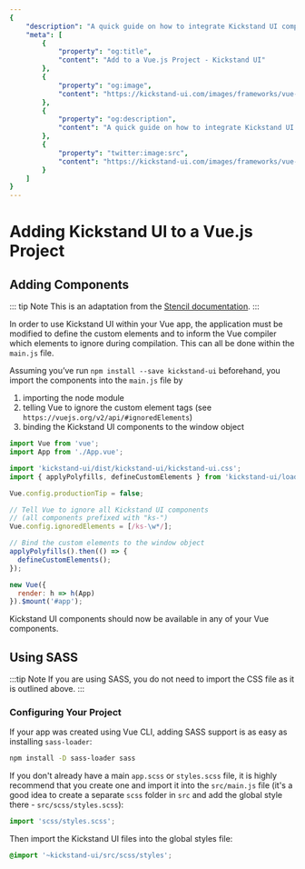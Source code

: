 ```yaml
---
{
    "description": "A quick guide on how to integrate Kickstand UI components into your Vue.js application.",
    "meta": [
        {
            "property": "og:title",
            "content": "Add to a Vue.js Project - Kickstand UI"
        },
        {
            "property": "og:image",
            "content": "https://kickstand-ui.com/images/frameworks/vue-and-kickstand.png"
        },
        {
            "property": "og:description",
            "content": "A quick guide on how to integrate Kickstand UI components into your Vue.js application."
        },
        {
            "property": "twitter:image:src",
            "content": "https://kickstand-ui.com/images/frameworks/vue-and-kickstand.png"
        }
    ]
}
---
```


# Adding Kickstand UI to a Vue.js Project

## Adding Components

::: tip Note
This is an adaptation from the [Stencil documentation](https://stenciljs.com/docs/vue).
:::

In order to use Kickstand UI within your Vue app, the application must be modified to define the custom elements and to inform the Vue compiler which elements to ignore during compilation. This can all be done within the `main.js` file.

Assuming you’ve run `npm install --save kickstand-ui` beforehand, you import the components into the `main.js` file by

1. importing the node module
2. telling Vue to ignore the custom element tags (see `https://vuejs.org/v2/api/#ignoredElements`)
3. binding the Kickstand UI components to the window object

```js
import Vue from 'vue';
import App from './App.vue';

import 'kickstand-ui/dist/kickstand-ui/kickstand-ui.css';
import { applyPolyfills, defineCustomElements } from 'kickstand-ui/loader';

Vue.config.productionTip = false;

// Tell Vue to ignore all Kickstand UI components 
// (all components prefixed with "ks-")
Vue.config.ignoredElements = [/ks-\w*/];

// Bind the custom elements to the window object
applyPolyfills().then(() => {
  defineCustomElements();
});

new Vue({
  render: h => h(App)
}).$mount('#app');
```

Kickstand UI components should now be available in any of your Vue components.

## Using SASS

:::tip Note
If you are using SASS, you do not need to import the CSS file as it is outlined above.
:::

### Configuring Your Project

If your app was created using Vue CLI, adding SASS support is as easy as installing `sass-loader`:

```bash
npm install -D sass-loader sass
```

If you don't already have a main `app.scss` or `styles.scss` file, it is highly recommend that you create one and import it into the `src/main.js` file (it's a good idea to create a separate `scss` folder in `src` and add the global style there - `src/scss/styles.scss`):

```js
import 'scss/styles.scss';
```

Then import the Kickstand UI files into the global styles file:

```css
@import '~kickstand-ui/src/scss/styles';
```
